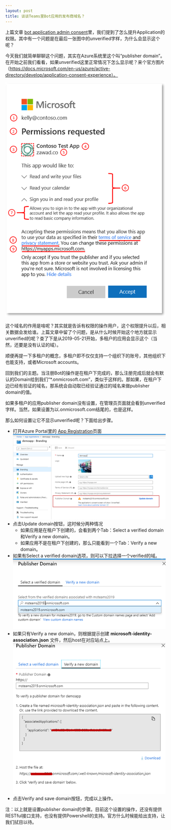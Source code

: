 ```yaml
---
layout: post
title: 谈谈Teams里Bot应用的发布商域名？
---
```


上篇文章 [bot application admin consent](https://paul-cheung.github.io/admin-consent-for-teams-bot-application//)里，我们提到了怎么提升Application的权限。其中有一个问题是在最后一张图中的unverified字样，为什么会显示这个呢？

今天我们就简单聊聊这个问题，其实在Azure系统里这个叫“publisher domain”。在开始之前我们看看，如果unverified这里正常情况下怎么显示呢？来个官方图片（https://docs.microsoft.com/en-us/azure/active-directory/develop/application-consent-experience）。

![ConsentPrompt](../images/20190711/consent_prompt.png)

这个域名的作用是啥呢？其实就是告诉有权限的操作用户，这个权限提升以后，相关数据会发给谁。上篇文章中留了个问题，是从什么时候开始这个地方就显示unverified的呢？查了下是从2019-05-21开始，多租户的应用会显示这个（当然，还要是没有认证的域）。

顺便再提一下多租户的概念，多租户即不仅仅支持一个组织下的账号，其他组织下也能支持，或者Microsoft accounts。

回到我们的主题。当注册Bot的操作是在租户下完成的，那么注册完成后就会有默认的Domain给到我们“*.onmicrosoft.com”，类似于这样的。那如果，在租户下边已经有验证的域名，那系统会自动取已经验证通过的域名来做publisher domain的值。

如果多租户的应用publisher domain没有设置，在管理员页面就会看到unverified字样。当然，如果设置为以.onmicrosoft.com结尾的，也是这样。

那么如何设置让它不显示unverified呢？下面给出步骤。

* 打开Azure Portal里的 [App Registration](https://portal.azure.com/#blade/Microsoft_AAD_RegisteredApps/ApplicationMenuBlade)页面
![publisher domain settings](../images/20190711/publish-domain-setting.png)
* 点击Update domain按钮，这时候分两种情况
  * 如果应用是在租户下创建的，会看到两个Tab：Select a verified domain和Verify a new domain。
  * 如果应用不是在租户下创建的，那么只能看到一个Tab：Verify a new domain。
* 如果有Select a verified domain选项，则可以下拉选择一个verified的域。
![select domain](../images/20190711/select-verified-domain.png)
* 如果只有Verify a new domain，则根据提示创建 __microsoft-identity-association.json__ 文件，然后host在对应站点上。
![host new domain](../images/20190711/host-new-domain.png)
* 点击Verify and save domain按钮，完成以上操作。

注：以上就是设置publisher domain的步骤。目前这个设置的操作，还没有提供RESTful接口支持，也没有提供Powershell的支持。官方什么时候能给出支持，让我们拭目以待。